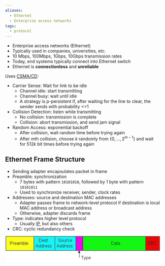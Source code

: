 ```yaml
---
aliases:
  - Ethernet
  - Enterprise access networks
tags:
  - protocol
---
```

- Enterprise access networks (Ethernet)
- Typically used in companies, universities, etc.
- 10 Mbps, 100Mbps, 1Gbps, 10Gbps transmission rates
- Today, end systems typically connect into Ethernet switch
- Ethernet is **connectionless** and **unreliable**

Uses [CSMA/CD](CSMA.md):
- Carrier Sense: Wait for link to be idle
	- Channel idle: start transmitting
	- Channel busy: wait until idle
	- A strategy is p-persistent if, after waiting for the line to clear, the sender sends with probability <=1
- Collision Detection: listen while transmitting
	- No collision: transmission is complete
	- Collision: abort transmission, and send jam signal
- Random Access: exponential backoff
	- After collision, wait random time before trying again
	- After $m$th collision, choose $k$ randomly from $\{0, ..., 2^{m-1}\}$ and wait for $512k$ bit times before trying again

## Ethernet Frame Structure

- Sending adapter encapsulates packet in frame
- Preamble: synchronization
	- 7 bytes with pattern `10101010`, followed by 1 byte with pattern `10101011`
	- Used to synchronize receiver, sender, clock rates
- Addresses: source and destination MAC addresses
	- Adapter passes frame to network-level protocol if destination is local MAC address or broadcast address
	- Otherwise, adapter discards frame
- Type: indicates higher level protocol
	- Usually [IP](../Network%20layer/IP/IP.md), but also others
- CRC: cyclic redundancy check


![Ethernet frame structure](ethernet-frame-structure.png)
